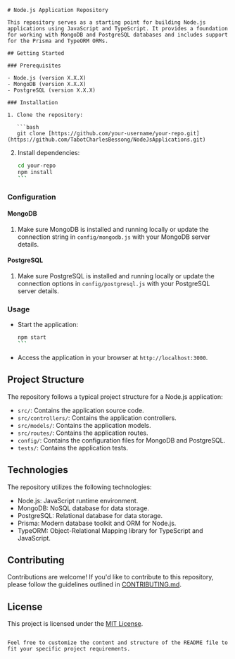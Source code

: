 
```
# Node.js Application Repository

This repository serves as a starting point for building Node.js applications using JavaScript and TypeScript. It provides a foundation for working with MongoDB and PostgreSQL databases and includes support for the Prisma and TypeORM ORMs.

## Getting Started

### Prerequisites

- Node.js (version X.X.X)
- MongoDB (version X.X.X)
- PostgreSQL (version X.X.X)

### Installation

1. Clone the repository:

   ```bash
   git clone [https://github.com/your-username/your-repo.git](https://github.com/TabotCharlesBessong/NodeJsApplications.git)
   ```

2. Install dependencies:

   ````bash
   cd your-repo
   npm install
   ```

### Configuration

#### MongoDB

1. Make sure MongoDB is installed and running locally or update the connection string in `config/mongodb.js` with your MongoDB server details.

#### PostgreSQL

1. Make sure PostgreSQL is installed and running locally or update the connection options in `config/postgresql.js` with your PostgreSQL server details.

### Usage

- Start the application:

  ````bash
  npm start
  ```

- Access the application in your browser at `http://localhost:3000`.

## Project Structure

The repository follows a typical project structure for a Node.js application:

- `src/`: Contains the application source code.
- `src/controllers/`: Contains the application controllers.
- `src/models/`: Contains the application models.
- `src/routes/`: Contains the application routes.
- `config/`: Contains the configuration files for MongoDB and PostgreSQL.
- `tests/`: Contains the application tests.

## Technologies

The repository utilizes the following technologies:

- Node.js: JavaScript runtime environment.
- MongoDB: NoSQL database for data storage.
- PostgreSQL: Relational database for data storage.
- Prisma: Modern database toolkit and ORM for Node.js.
- TypeORM: Object-Relational Mapping library for TypeScript and JavaScript.

## Contributing

Contributions are welcome! If you'd like to contribute to this repository, please follow the guidelines outlined in [CONTRIBUTING.md](CONTRIBUTING.md).

## License

This project is licensed under the [MIT License](LICENSE).
```

Feel free to customize the content and structure of the README file to fit your specific project requirements.
